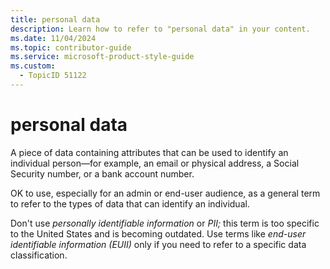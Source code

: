 ```yaml
---
title: personal data
description: Learn how to refer to "personal data" in your content.
ms.date: 11/04/2024
ms.topic: contributor-guide
ms.service: microsoft-product-style-guide
ms.custom:
  - TopicID 51122
---
```



# personal data

A piece of data containing attributes that can be used to identify an individual person—for example, an email or physical address, a Social Security number, or a bank account number.

OK to use, especially for an admin or end-user audience, as a general term to refer to the types of data that can identify an individual.

Don't use *personally identifiable information* or *PII;* this term is too specific to the United States and is becoming outdated. Use terms like *end-user identifiable information (EUII)* only if you need to refer to a specific data classification.